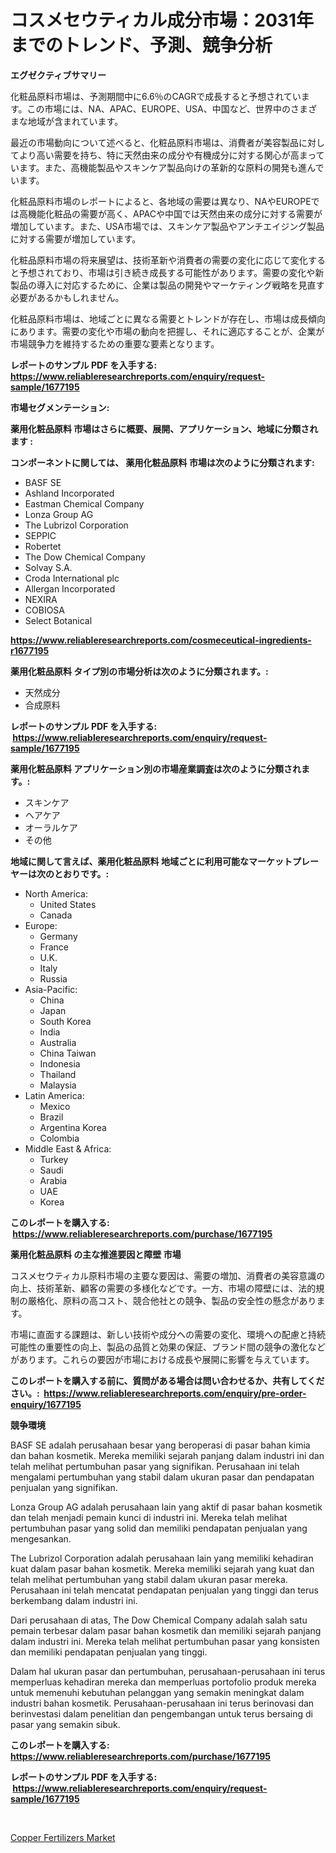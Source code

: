 <p><h1>コスメセウティカル成分市場：2031年までのトレンド、予測、競争分析</h1></p><p><strong>エグゼクティブサマリー</strong></p>
<p><p>化粧品原料市場は、予測期間中に6.6％のCAGRで成長すると予想されています。この市場には、NA、APAC、EUROPE、USA、中国など、世界中のさまざまな地域が含まれています。</p><p>最近の市場動向について述べると、化粧品原料市場は、消費者が美容製品に対してより高い需要を持ち、特に天然由来の成分や有機成分に対する関心が高まっています。また、高機能製品やスキンケア製品向けの革新的な原料の開発も進んでいます。</p><p>化粧品原料市場のレポートによると、各地域の需要は異なり、NAやEUROPEでは高機能化粧品の需要が高く、APACや中国では天然由来の成分に対する需要が増加しています。また、USA市場では、スキンケア製品やアンチエイジング製品に対する需要が増加しています。</p><p>化粧品原料市場の将来展望は、技術革新や消費者の需要の変化に応じて変化すると予想されており、市場は引き続き成長する可能性があります。需要の変化や新製品の導入に対応するために、企業は製品の開発やマーケティング戦略を見直す必要があるかもしれません。</p><p>化粧品原料市場は、地域ごとに異なる需要とトレンドが存在し、市場は成長傾向にあります。需要の変化や市場の動向を把握し、それに適応することが、企業が市場競争力を維持するための重要な要素となります。</p></p>
<p><strong>レポートのサンプル PDF を入手する: <a href="https://www.reliableresearchreports.com/enquiry/request-sample/1677195">https://www.reliableresearchreports.com/enquiry/request-sample/1677195</a></strong></p>
<p><strong>市場セグメンテーション:</strong></p>
<p><strong> 薬用化粧品原料 市場はさらに概要、展開、アプリケーション、地域に分類されます :</strong></p>
<p><strong>コンポーネントに関しては、 薬用化粧品原料 市場は次のように分類されます: &nbsp;</strong></p>
<p><ul><li>BASF SE</li><li>Ashland Incorporated</li><li>Eastman Chemical Company</li><li>Lonza Group AG</li><li>The Lubrizol Corporation</li><li>SEPPIC</li><li>Robertet</li><li>The Dow Chemical Company</li><li>Solvay S.A.</li><li>Croda International plc</li><li>Allergan Incorporated</li><li>NEXIRA</li><li>COBIOSA</li><li>Select Botanical</li></ul></p>
<p><strong><a href="https://www.reliableresearchreports.com/cosmeceutical-ingredients-r1677195">https://www.reliableresearchreports.com/cosmeceutical-ingredients-r1677195</a></strong></p>
<p><strong> 薬用化粧品原料 タイプ別の市場分析は次のように分類されます。:</strong></p>
<p><ul><li>天然成分</li><li>合成原料</li></ul></p>
<p><strong>レポートのサンプル PDF を入手する: &nbsp;<a href="https://www.reliableresearchreports.com/enquiry/request-sample/1677195">https://www.reliableresearchreports.com/enquiry/request-sample/1677195</a></strong></p>
<p><strong> 薬用化粧品原料 アプリケーション別の市場産業調査は次のように分類されます。:</strong></p>
<p><ul><li>スキンケア</li><li>ヘアケア</li><li>オーラルケア</li><li>その他</li></ul></p>
<p><strong>地域に関して言えば、薬用化粧品原料 地域ごとに利用可能なマーケットプレーヤーは次のとおりです。:</strong></p>
<p><ul>
    <li>
        North America:
        <ul>
            <li>United States</li>
            <li>Canada</li>
        </ul>
    </li>
    <li>
        Europe:
        <ul>
            <li>Germany</li>
            <li>France</li>
            <li>U.K.</li>
            <li>Italy</li>
            <li>Russia</li>
        </ul>
    </li>
    <li>
        Asia-Pacific:
        <ul>
            <li>China</li>
            <li>Japan</li>
            <li>South Korea</li>
            <li>India</li>
            <li>Australia</li>
            <li>China Taiwan</li>
            <li>Indonesia</li>
            <li>Thailand</li>
            <li>Malaysia</li>
        </ul>
    </li>
    <li>
        Latin America:
        <ul>
            <li>Mexico</li>
            <li>Brazil</li>
            <li>Argentina Korea</li>
            <li>Colombia</li>
        </ul>
    </li>
    <li>
        Middle East & Africa:
        <ul>
            <li>Turkey</li>
            <li>Saudi</li>
            <li>Arabia</li>
            <li>UAE</li>
            <li>Korea</li>
        </ul>
    </li>
    </ul></p>
<p><strong>このレポートを購入する: &nbsp;<a href="https://www.reliableresearchreports.com/purchase/1677195">https://www.reliableresearchreports.com/purchase/1677195</a></strong></p>
<p><strong>薬用化粧品原料 の主な推進要因と障壁 市場</strong></p>
<p><p>コスメセウティカル原料市場の主要な要因は、需要の増加、消費者の美容意識の向上、技術革新、顧客の需要の多様化などです。一方、市場の障壁には、法的規制の厳格化、原料の高コスト、競合他社との競争、製品の安全性の懸念があります。</p><p>市場に直面する課題は、新しい技術や成分への需要の変化、環境への配慮と持続可能性の重要性の向上、製品の品質と効果の保証、ブランド間の競争の激化などがあります。これらの要因が市場における成長や展開に影響を与えています。</p></p>
<p><strong>このレポートを購入する前に、質問がある場合は問い合わせるか、共有してください。:&nbsp; <a href="https://www.reliableresearchreports.com/enquiry/pre-order-enquiry/1677195">https://www.reliableresearchreports.com/enquiry/pre-order-enquiry/1677195</a></strong></p>
<p><strong>競争環境</strong></p>
<p><p>BASF SE adalah perusahaan besar yang beroperasi di pasar bahan kimia dan bahan kosmetik. Mereka memiliki sejarah panjang dalam industri ini dan telah melihat pertumbuhan pasar yang signifikan. Perusahaan ini telah mengalami pertumbuhan yang stabil dalam ukuran pasar dan pendapatan penjualan yang signifikan.</p><p>Lonza Group AG adalah perusahaan lain yang aktif di pasar bahan kosmetik dan telah menjadi pemain kunci di industri ini. Mereka telah melihat pertumbuhan pasar yang solid dan memiliki pendapatan penjualan yang mengesankan.</p><p>The Lubrizol Corporation adalah perusahaan lain yang memiliki kehadiran kuat dalam pasar bahan kosmetik. Mereka memiliki sejarah yang kuat dan telah melihat pertumbuhan yang stabil dalam ukuran pasar mereka. Perusahaan ini telah mencatat pendapatan penjualan yang tinggi dan terus berkembang dalam industri ini.</p><p>Dari perusahaan di atas, The Dow Chemical Company adalah salah satu pemain terbesar dalam pasar bahan kosmetik dan memiliki sejarah panjang dalam industri ini. Mereka telah melihat pertumbuhan pasar yang konsisten dan memiliki pendapatan penjualan yang tinggi.</p><p>Dalam hal ukuran pasar dan pertumbuhan, perusahaan-perusahaan ini terus memperluas kehadiran mereka dan memperluas portofolio produk mereka untuk memenuhi kebutuhan pelanggan yang semakin meningkat dalam industri bahan kosmetik. Perusahaan-perusahaan ini terus berinovasi dan berinvestasi dalam penelitian dan pengembangan untuk terus bersaing di pasar yang semakin sibuk.</p></p>
<p><strong>このレポートを購入する: &nbsp; <a href="https://www.reliableresearchreports.com/purchase/1677195">https://www.reliableresearchreports.com/purchase/1677195</a></strong></p>
<p><strong>レポートのサンプル PDF を入手する: &nbsp;<a href="https://www.reliableresearchreports.com/enquiry/request-sample/1677195">https://www.reliableresearchreports.com/enquiry/request-sample/1677195</a></strong><strong></strong></p>
<p>&nbsp;</p>
<p><p><a href="https://angry-finch-aaf.notion.site/Decoding-the-Copper-Fertilizers-Market-A-Deep-Dive-into-the-Latest-Market-Trends-Market-Segmentati-cfcfa888b8e0462dbff7d5dd7f5c1bf5">Copper Fertilizers Market</a></p></p>